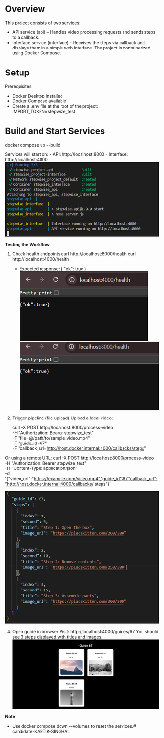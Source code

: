 # **Overview**

This project consists of two services:
 - API service (api) – Handles video processing requests and sends steps to a callback.
 - Interface service (interface) – Receives the steps via callback and displays them in a simple web interface.
The project is containerized using Docker Compose.

# **Setup**
   Prerequisites
   - Docker Desktop installed
   - Docker Compose available
 - Create a .env file at the root of the project: IMPORT_TOKEN=stepwize_test


# **Build and Start Services**
   docker compose up --build

   Services will start on:
     - API: http://localhost:8000
     - Interface: http://localhost:4000
     ![api working](screenshots/api.png)

 **Testing the Workflow**
1. Check health endpoints
   curl http://localhost:8000/health
   curl http://localhost:4000/health

   - Expected response:
      { "ok": true }
      ![4000](screenshots/4000.png)
      ![8000](./screenshots/8000.png)

2. Trigger pipeline (file upload)
 Upload a local video:

   curl -X POST http://localhost:8000/process-video \
     -H "Authorization: Bearer stepwize_test" \
     -F "file=@/path/to/sample_video.mp4" \
     -F "guide_id=67" \
     -F "callback_url=http://host.docker.internal:4000/callbacks/steps"

 Or using a remote URL:
   curl -X POST http://localhost:8000/process-video \
     -H "Authorization: Bearer stepwize_test" \
     -H "Content-Type: application/json" \
     -d '{"video_url":"https://example.com/video.mp4","guide_id":67,"callback_url":"http://host.docker.internal:4000/callbacks/   steps"}'


![received json file](screenshots/jsonfile.png)

4. Open guide in browser
   Visit:
     http://localhost:4000/guides/67
   You should see 3 steps displayed with titles and images.
      ![frontend](screenshots/output.png)

**Note**
   - Use docker compose down --volumes 
      to reset the services.#   c a n d i d a t e - K A R T I K - S I N G H A L 
 
 